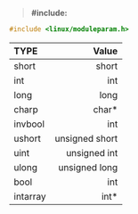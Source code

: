 >**#include:**

```C
#include <linux/moduleparam.h>
```

| TYPE          | Value |
| :-------      | ----: |
| short         | short |
| int           | int   |
| long          | long  |
| charp         | char* |
| invbool       | int   |
| ushort        | unsigned short   |
| uint          | unsigned int     |
| ulong         | unsigned long    |
| bool          | int   |
| intarray      | int*  |

